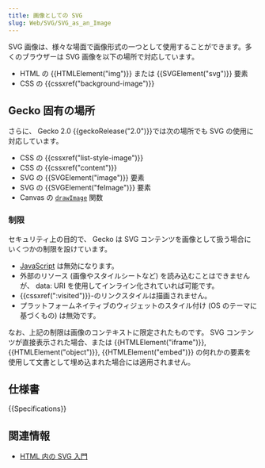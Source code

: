 ```yaml
---
title: 画像としての SVG
slug: Web/SVG/SVG_as_an_Image
---
```


SVG 画像は、様々な場面で画像形式の一つとして使用することができます。多くのブラウザーは SVG 画像を以下の場所で対応しています。

- HTML の {{HTMLElement("img")}} または {{SVGElement("svg")}} 要素
- CSS の {{cssxref("background-image")}}

## Gecko 固有の場所

さらに、 Gecko 2.0 {{geckoRelease("2.0")}}では次の場所でも SVG の使用に対応しています。

- CSS の {{cssxref("list-style-image")}}
- CSS の {{cssxref("content")}}
- SVG の {{SVGElement("image")}} 要素
- SVG の {{SVGElement("feImage")}} 要素
- Canvas の [`drawImage`](/ja/docs/HTML/Canvas/Tutorial/Using_images#drawImage) 関数

### 制限

セキュリティ上の目的で、 Gecko は SVG コンテンツを画像として扱う場合にいくつかの制限を設けています。

- [JavaScript](/ja/docs/JavaScript) は無効になります。
- 外部のリソース (画像やスタイルシートなど) を読み込むことはできませんが、 data: URI を使用してインライン化されていれば可能です。
- {{cssxref(":visited")}}-のリンクスタイルは描画されません。
- プラットフォームネイティブのウィジェットのスタイル付け (OS のテーマに基づくもの) は無効です。

なお、上記の制限は画像のコンテキストに限定されたものです。 SVG コンテンツが直接表示された場合、または {{HTMLElement("iframe")}}, {{HTMLElement("object")}}, {{HTMLElement("embed")}} の何れかの要素を使用して文書として埋め込まれた場合には適用されません。

## 仕様書

{{Specifications}}

## 関連情報

- [HTML 内の SVG 入門](/ja/docs/SVG_In_HTML_Introduction)
